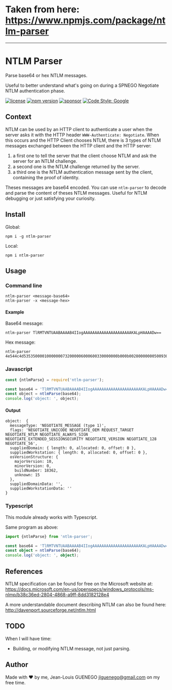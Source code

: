# Taken from here: https://www.npmjs.com/package/ntlm-parser 

-----------------------------------

# NTLM Parser

Parse base64 or hex NTLM messages.

Useful to better understand what's going on during a SPNEGO Negotiate NTLM authentication phase.

[![license](https://img.shields.io/badge/license-ISC-green.svg)](./LICENSE)
[![npm version](https://badge.fury.io/js/ntlm-parser.svg)](https://badge.fury.io/js/ntlm-parser)
[![sponsor](https://img.shields.io/badge/github-sponsor-blue.svg)](https://github.com/sponsors/jlguenego)
[![Code Style: Google](https://img.shields.io/badge/code%20style-google-blueviolet.svg)](https://github.com/google/gts)

## Context

NTLM can be used by an HTTP client to authenticate a user when the server asks it with the HTTP header `WWW-Authenticate: Negotiate`. When this occurs and the HTTP Client chooses NTLM, there is 3 types of NTLM messages exchanged between the HTTP client and the HTTP server:

1. a first one to tell the server that the client choose NTLM and ask the server for an NTLM challenge.
2. a second one is the NTLM challenge returned by the server.
3. a third one is the NTLM authentication message sent by the client, containing the proof of identity.

Theses messages are base64 encoded. You can use `ntlm-parser` to decode and parse the content of theses NTLM messages. Useful for NTLM debugging or just satisfying your curiosity.

## Install

Global:

```
npm i -g ntlm-parser
```

Local:

```
npm i ntlm-parser
```

## Usage

### Command line

```
ntlm-parser <message-base64>
ntlm-parser -x <message-hex>
```

#### Example

Base64 message:

```
ntlm-parser TlRMTVNTUAABAAAAB4IIogAAAAAAAAAAAAAAAAAAAAAKALpHAAAADw==
```

Hex message:

```
ntlm-parser 4e544c4d53535000010000000732000006000600330000000b000b0028000000050093080000000f574f524b53544154494f4e444f4d41494e
```

### Javascript

```js
const {ntlmParse} = require('ntlm-parser');

const base64 = 'TlRMTVNTUAABAAAAB4IIogAAAAAAAAAAAAAAAAAAAAAKALpHAAAADw==';
const object = ntlmParse(base64);
console.log('object: ', object);
```

#### Output

```
object:  {
  messageType: 'NEGOTIATE_MESSAGE (type 1)',
  flags: 'NEGOTIATE_UNICODE NEGOTIATE_OEM REQUEST_TARGET NEGOTIATE_NTLM NEGOTIATE_ALWAYS_SIGN NEGOTIATE_EXTENDED_SESSIONSECURITY NEGOTIATE_VERSION NEGOTIATE_128 NEGOTIATE_56',
  suppliedDomain: { length: 0, allocated: 0, offset: 0 },
  suppliedWorkstation: { length: 0, allocated: 0, offset: 0 },
  osVersionStructure: {
    majorVersion: 10,
    minorVersion: 0,
    buildNumber: 18362,
    unknown: 15
  },
  suppliedDomainData: '',
  suppliedWorkstationData: ''
}
```

### Typescript

This module already works with Typescript.

Same program as above:

```ts
import {ntlmParse} from 'ntlm-parser';

const base64 = 'TlRMTVNTUAABAAAAB4IIogAAAAAAAAAAAAAAAAAAAAAKALpHAAAADw==';
const object = ntlmParse(base64);
console.log('object: ', object);
```

## References

NTLM specification can be found for free on the Microsoft website at: https://docs.microsoft.com/en-us/openspecs/windows_protocols/ms-nlmp/b38c36ed-2804-4868-a9ff-8dd3182128e4

A more understandable document describing NTLM can also be found here: http://davenport.sourceforge.net/ntlm.html

## TODO

When I will have time:

- Building, or modifying NTLM message, not just parsing.

## Author

Made with :heart: by me, Jean-Louis GUENEGO <jlguenego@gmail.com> on my free time.
